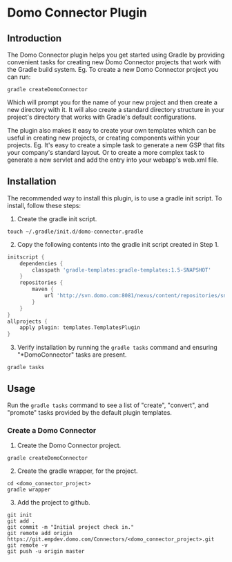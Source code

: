 # Domo Connector Plugin

## Introduction

The Domo Connector plugin helps you get started using Gradle by providing convenient tasks for creating new Domo Connector projects that work with the Gradle build system.
Eg. To create a new Domo Connector project you can run:

```shell
gradle createDomoConnector
```

Which will prompt you for the name of your new project and then create a new directory with it. It will also create a standard directory structure in your
project's directory that works with Gradle's default configurations.

The plugin also makes it easy to create your own templates which can be useful in creating new projects, or creating components within your projects. Eg.
It's easy to create a simple task to generate a new GSP that fits your company's standard layout. Or to create a more complex task to generate a new servlet
and add the entry into your webapp's web.xml file.

## Installation

The recommended way to install this plugin, is to use a gradle init script. To install, follow these steps:

1. Create the gradle init script.
```shell
touch ~/.gradle/init.d/domo-connector.gradle
```
2. Copy the following contents into the gradle init script created in Step 1.
```groovy
initscript {
    dependencies {
        classpath 'gradle-templates:gradle-templates:1.5-SNAPSHOT'
    }
    repositories {
        maven {
            url 'http://svn.domo.com:8081/nexus/content/repositories/snapshots/'
        }
    }
}
allprojects {
    apply plugin: templates.TemplatesPlugin
}
```
3. Verify installation by running the `gradle tasks` command and ensuring "*DomoConnector" tasks are present.
```shell
gradle tasks
```

## Usage

Run the `gradle tasks` command to see a list of "create", "convert", and "promote" tasks provided by the default plugin templates.

### Create a Domo Connector

1. Create the Domo Connector project.
```shell
gradle createDomoConnector
```
2. Create the gradle wrapper, for the project.
```shell
cd <domo_connector_project>
gradle wrapper
```
3. Add the project to github.
```shell
git init
git add .
git commit -m "Initial project check in."
git remote add origin https://git.empdev.domo.com/Connectors/<domo_connector_project>.git
git remote -v
git push -u origin master
```
